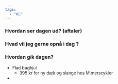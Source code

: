 ```yaml
---
tags:
  - "#📅"
---
```

### Hvordan ser dagen ud? (aftaler)


### Hvad vil jeg gerne opnå i dag ?


### Hvordan gik dagen?
- Flad baghjul 
	- 395 kr for ny dæk og slange hos Mimerscykler 
- 
